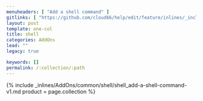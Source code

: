 ```yaml
---
menuheaders: [ "Add a shell command" ]
gitlinks: [ "https://github.com/cloud66/help/edit/feature/inlines/_includes/_inlines/AddOns/common/shell/shell_add-a-shell-command-v1.md" ]
layout: post
template: one-col
title: shell
categories: AddOns
lead: ""
legacy: true

keywords: []
permalink: /:collection/:path
---
```




<a name="1"></a>{% include _inlines/AddOns/common/shell/shell_add-a-shell-command-v1.md  product = page.collection %}